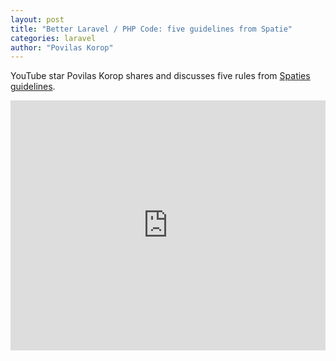 ```yaml
---
layout: post
title: "Better Laravel / PHP Code: five guidelines from Spatie"
categories: laravel
author: "Povilas Korop"
---
```


YouTube star Povilas Korop shares and discusses five rules from [Spaties guidelines](https://spatie.be/guidelines).

<iframe width="100%" height="400px" src="https://www.youtube.com/embed/woW00J0oEqw" title="YouTube video player" frameborder="0" allow="accelerometer; autoplay; clipboard-write; encrypted-media; gyroscope; picture-in-picture" allowfullscreen></iframe>
